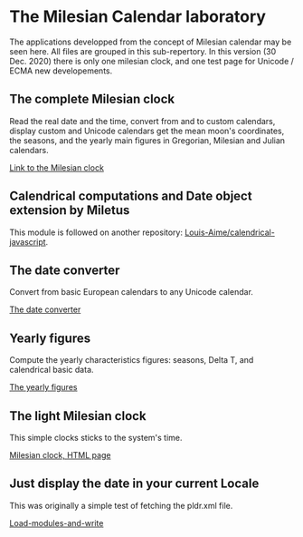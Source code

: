 # The Milesian Calendar laboratory
The applications developped from the concept of Milesian calendar may be seen here. All files are grouped in this sub-repertory.
In this version (30 Dec. 2020) there is only one milesian clock, and one test page for Unicode / ECMA new developements.

## The complete Milesian clock
Read the real date and the time, convert from and to custom calendars, display custom and Unicode calendars get the mean moon's coordinates, the seasons, and the yearly main figures in Gregorian, Milesian and Julian calendars.

[Link to the Milesian clock](https://Louis-Aime.github.io/Milesian-calendar/milesianclock.html)

## Calendrical computations and Date object extension by Miletus
This module is followed on another repository: [Louis-Aime/calendrical-javascript](https://github.com/Louis-Aime/calendrical-javascript).

## The date converter
Convert from basic European calendars to any Unicode calendar.

[The date converter](https://Louis-Aime.github.io/Milesian-calendar/converter.html)

## Yearly figures
Compute the yearly characteristics figures: seasons, Delta T, and calendrical basic data.

[The yearly figures](https://Louis-Aime.github.io/Milesian-calendar/yearsignaturedisplay.html)

## The light Milesian clock

This simple clocks sticks to the system's time.

[Milesian clock, HTML page](https://Louis-Aime.github.io/Milesian-calendar/lightmilesianclock.html)

## Just display the date in your current Locale

This was originally a simple test of fetching the pldr.xml file.

[Load-modules-and-write](https://Louis-Aime.github.io/Milesian-calendar/load-modules-and-write.html)
